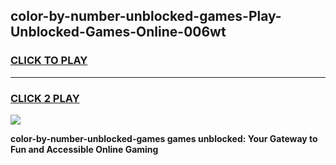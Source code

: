 
## color-by-number-unblocked-games-Play-Unblocked-Games-Online-006wt
<h3>
<a href="https://premium76.site?title=color-by-number-unblocked-games&ref=24A">CLICK TO PLAY</a></h3>
<hr>

<h3>
<a href="https://premium76.site?title=color-by-number-unblocked-games&ref=24A">CLICK 2 PLAY</a>
  
</h3>

<a href="https://premium76.site?title=color-by-number-unblocked-games&ref=24A"><img src="https://clearcache.store/games.png"></a>


**color-by-number-unblocked-games games unblocked: Your Gateway to Fun and Accessible Online Gaming**
